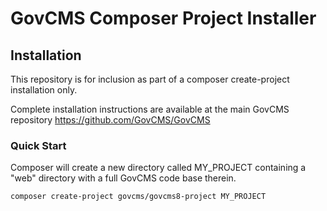 # GovCMS Composer Project Installer

## Installation

This repository is for inclusion as part of a composer create-project installation only.

Complete installation instructions are available at the main GovCMS repository https://github.com/GovCMS/GovCMS

### Quick Start

Composer will create a new directory called MY_PROJECT containing a "web" directory with a full GovCMS code base therein.

```
composer create-project govcms/govcms8-project MY_PROJECT
```